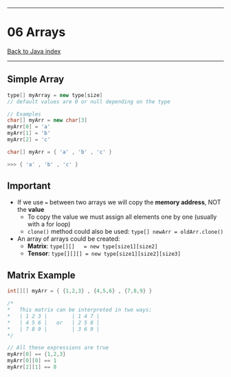 
---
# 06 Arrays

[Back to Java index](../index.md)

---

## Simple Array

```java
type[] myArray = new type[size]
// default values are 0 or null depending on the type

// Examples
char[] myArr = new char[3]
myArr[0] = 'a'
myArr[1] = 'b'
myArr[2] = 'c'

char[] myArr = { 'a' , 'b' , 'c' }

>>> { 'a' , 'b' , 'c' }
```

## Important

- If we use `=` between two arrays we will copy the **memory address**, NOT the **value**
    - To copy the value we must assign all elements one by one (usually with a for loop)
    - `clone()` method could also be used: `type[] newArr = oldArr.clone()`
- An array of arrays could be created:
    - **Matrix**:    `type[][]   = new type[size1][size2]`
    - **Tensor**:    `type[][][] = new type[size1][size2][size3]`

## Matrix Example

```java
int[][] myArr = { {1,2,3} , {4,5,6} , {7,8,9} }

/*
*   This matrix can be interpreted in two ways:
*   | 1 2 3 |        | 1 4 7 |
*   | 4 5 6 |   or   | 2 5 8 |
*   | 7 8 9 |        | 3 6 9 |
*/

// All these expressions are true
myArr[0] == {1,2,3}
myArr[0][0] == 1
myArr[2][1] == 8
```